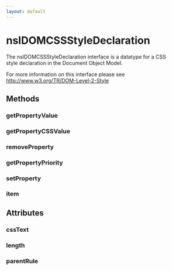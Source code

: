 ```yaml
---
layout: default
---
```


# nsIDOMCSSStyleDeclaration #
  
The nsIDOMCSSStyleDeclaration interface is a datatype for a CSS  
style declaration in the Document Object Model.  
  
For more information on this interface please see  
http://www.w3.org/TR/DOM-Level-2-Style  
  

## Methods ##

### getPropertyValue ###

### getPropertyCSSValue ###

### removeProperty ###

### getPropertyPriority ###

### setProperty ###

### item ###

## Attributes ##

### cssText ###

### length ###

### parentRule ###
